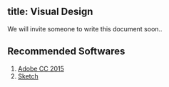 title: Visual Design
---

We will invite someone to write this document soon..

## Recommended Softwares

1. [Adobe CC 2015](http://www.epinv.com/post/6082.html)
2. [Sketch](https://www.sketchapp.com/)

